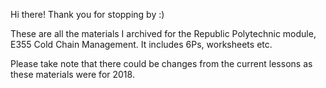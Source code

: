 Hi there! Thank you for stopping by :)

These are all the materials I archived for the Republic Polytechnic module, E355 Cold Chain Management. It includes 6Ps, worksheets etc.

Please take note that there could be changes from the current lessons as these materials were for 2018.
